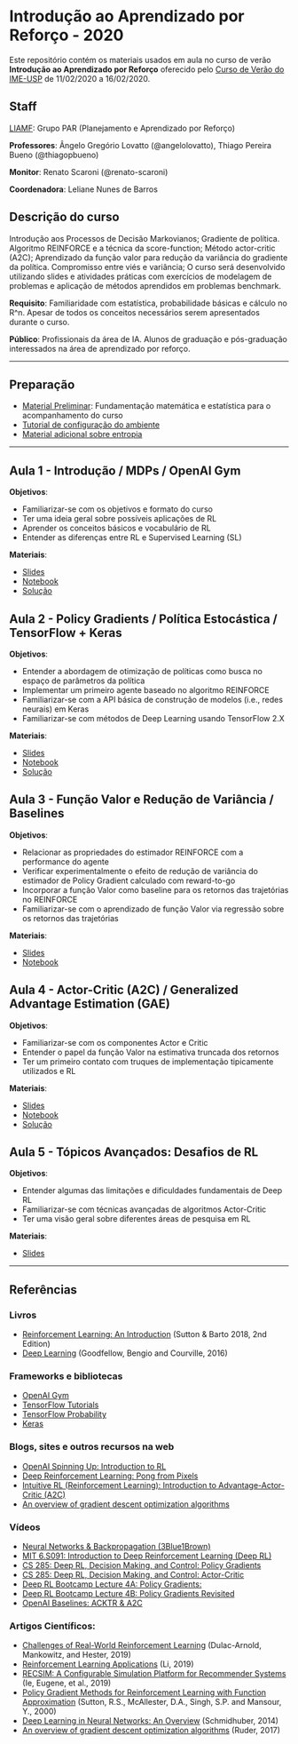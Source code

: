 # Introdução ao Aprendizado por Reforço - 2020

Este repositório contém os materiais usados em aula no curso de verão **Introdução ao Aprendizado por Reforço** oferecido pelo [Curso de Verão do IME-USP](https://www.ime.usp.br/~verao/index.php) de 11/02/2020 a 16/02/2020.

## Staff
[LIAMF](https://liamf-usp.github.io/liamf-page/): Grupo PAR (Planejamento e Aprendizado por Reforço)

**Professores**: Ângelo Gregório Lovatto (@angelolovatto), Thiago Pereira Bueno (@thiagopbueno)

**Monitor**: Renato Scaroni (@renato-scaroni)

**Coordenadora**: Leliane Nunes de Barros



## Descrição do curso

Introdução aos Processos de Decisão Markovianos; Gradiente de política. Algoritmo REINFORCE e a técnica da score-function; Método actor-critic (A2C); Aprendizado da função valor para redução da variância do gradiente da política. Compromisso entre viés e variância; O curso será desenvolvido utilizando slides e atividades práticas com exercícios de modelagem de problemas e aplicação de métodos aprendidos em problemas benchmark.

**Requisito**: Familiaridade com estatística, probabilidade básicas e cálculo no R^n. Apesar de todos os conceitos necessários serem apresentados durante o curso. 

**Público**: Profissionais da área de IA. Alunos de graduação e pós-graduação interessados na área de aprendizado por reforço. 

---

## Preparação

* [Material Preliminar](Preliminaries/Preliminaries.pdf): Fundamentação matemática e estatística para o acompanhamento do curso
* [Tutorial de configuração do ambiente](Preliminaries/tutorial_ambiente.txt)
* [Material adicional sobre entropia](Preliminaries/entropia.ipynb)

---

## Aula 1 - Introdução / MDPs / OpenAI Gym

**Objetivos**:
- Familiarizar-se com os objetivos e formato do curso
- Ter uma ideia geral sobre possíveis aplicações de RL
- Aprender os conceitos básicos e vocabulário de RL
- Entender as diferenças entre RL e Supervised Learning (SL)

**Materiais**:
* [Slides](Aula%201/Aula%201%20-%20Introdução.pdf)
* [Notebook](Aula%201/Aula-1/Aula%201%20-%20Parte%20Prática%20-%20Agentes%20&%20Ambientes.ipynb
)
* [Solução](Aula%201/Solução/Aula%201%20-%20Parte%20Prática%20-%20Agentes%20&%20Ambientes.ipynb
)

## Aula 2 - Policy Gradients / Política Estocástica / TensorFlow + Keras

**Objetivos**:
* Entender a abordagem de otimização de políticas como busca no espaço de parâmetros da política
* Implementar um primeiro agente baseado no algoritmo REINFORCE
* Familiarizar-se com a API básica de construção de modelos (i.e., redes neurais) em Keras
* Familiarizar-se com métodos de Deep Learning usando TensorFlow 2.X

**Materiais**:
* [Slides](Aula%202/Aula%202%20-%20Policy%20Gradient.pdf
)
* [Notebook](Aula%202/Aula-2/Aula%202%20-%20Parte%20Prática%20-%20Policy%20Gradients.ipynb
)
* [Solução](Aula%202/Solução/Aula%202%20-%20Parte%20Prática%20-%20Policy%20Gradients.ipynb
)

## Aula 3 - Função Valor e Redução de Variância / Baselines

**Objetivos**:
* Relacionar as propriedades do estimador REINFORCE com a performance do agente
* Verificar experimentalmente o efeito de redução de variância do estimador de Policy Gradient calculado com reward-to-go
* Incorporar a função Valor como baseline para os retornos das trajetórias no REINFORCE
* Familiarizar-se com o aprendizado de função Valor via regressão sobre os retornos das trajetórias

**Materiais**:
* [Slides](Aula%203/Aula%203%20-%20Redução%20de%20Variância.pdf
)
* [Notebook](Aula%203/Aula-3/Aula%203%20-%20Parte%20Prática%20-%20Redução%20de%20Variância%20e%20Função%20Valor.ipynb
)

## Aula 4 - Actor-Critic (A2C) / Generalized Advantage Estimation (GAE)

**Objetivos**:
* Familiarizar-se com os componentes Actor e Critic
* Entender o papel da função Valor na estimativa truncada dos retornos
* Ter um primeiro contato com truques de implementação tipicamente utilizados e RL

**Materiais**:
* [Slides](Aula%204/Aula%204%20-%20Actor-Critic.pdf
)
* [Notebook](Aula%204/Aula-4/Aula%204%20-%20Parte%20Prática.ipynb
)
* [Solução](Aula%204/Solução/Aula%204%20-%20Parte%20Prática.ipynb
)

## Aula 5 - Tópicos Avançados: Desafios de RL

**Objetivos**:
* Entender algumas das limitações e dificuldades fundamentais de Deep RL
* Familiarizar-se com técnicas avançadas de algoritmos Actor-Critic
* Ter uma visão geral sobre diferentes áreas de pesquisa em RL

**Materiais**:
* [Slides](Aula%205/Aula%205%20-%20Desafios%20de%20RL.pdf
)

---

## Referências

### Livros

- [Reinforcement Learning: An Introduction](http://incompleteideas.net/book/RLbook2018.pdf) (Sutton & Barto 2018, 2nd Edition)
- [Deep Learning](https://www.deeplearningbook.org/) (Goodfellow, Bengio and Courville, 2016)


### Frameworks e bibliotecas

* [OpenAI Gym](http://gym.openai.com/)
* [TensorFlow Tutorials](https://www.tensorflow.org/tutorials)
* [TensorFlow Probability](https://www.tensorflow.org/probability)
* [Keras](https://keras.io/)


### Blogs, sites e outros recursos na web

* [OpenAI Spinning Up: Introduction to RL](https://spinningup.openai.com/en/latest/spinningup/rl_intro.html)
* [Deep Reinforcement Learning: Pong from Pixels](http://karpathy.github.io/2016/05/31/rl/)
* [Intuitive RL (Reinforcement Learning): Introduction to Advantage-Actor-Critic (A2C)]()
* [An overview of gradient descent optimization algorithms](https://ruder.io/optimizing-gradient-descent/)


### Vídeos

* [Neural Networks & Backpropagation (3Blue1Brown)](https://www.3blue1brown.com/neural-networks)
* [MIT 6.S091: Introduction to Deep Reinforcement Learning (Deep RL)](https://www.youtube.com/watch?v=zR11FLZ-O9M)
* [CS 285: Deep RL, Decision Making, and Control: Policy Gradients](https://www.youtube.com/watch?v=Ds1trXd6pos)
* [CS 285: Deep RL, Decision Making, and Control: Actor-Critic](https://www.youtube.com/watch?v=EKqxumCuAAY)
* [Deep RL Bootcamp Lecture 4A: Policy Gradients:](https://www.youtube.com/watch?v=S_gwYj1Q-44)
* [Deep RL Bootcamp Lecture 4B: Policy Gradients Revisited](https://www.youtube.com/watch?v=tqrcjHuNdmQ)
* [OpenAI Baselines: ACKTR & A2C](https://openai.com/blog/baselines-acktr-a2c/)


### Artigos Científicos: 

* [Challenges of Real-World Reinforcement Learning](https://arxiv.org/abs/1904.12901) (Dulac-Arnold, Mankowitz, and Hester, 2019)
* [Reinforcement Learning Applications](https://arxiv.org/abs/1908.06973) (Li, 2019)
* [RECSIM: A Configurable Simulation Platform for Recommender Systems](http://www.cs.toronto.edu/~cebly/Papers/Article_RecSim_arXiv_1909.04847.pdf) (Ie, Eugene, et al., 2019)
* [Policy Gradient Methods for Reinforcement Learning with Function Approximation](https://papers.nips.cc/paper/1713-policy-gradient-methods-for-reinforcement-learning-with-function-approximation.pdf) (Sutton, R.S., McAllester, D.A., Singh, S.P. and Mansour, Y., 2000) 
* [Deep Learning in Neural Networks: An Overview](https://arxiv.org/abs/1404.7828) (Schmidhuber, 2014)
* [An overview of gradient descent optimization algorithms](https://arxiv.org/abs/1609.04747) (Ruder, 2017)
